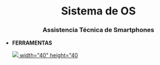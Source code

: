 <h1 align="center">Sistema de OS</h1>
<h3 align="center">Assistencia Técnica de Smartphones</h3>

- **FERRAMENTAS**
   <p align="left"> <a href="https://www.arduino.cc/" target="_blank" rel="noreferrer"> <img src="https://cdn.jsdelivr.net/gh/devicons/devicon/icons/mysql/mysql-original-wordmark.svg" /> width="40" height="40 </a> </p>
   
          

